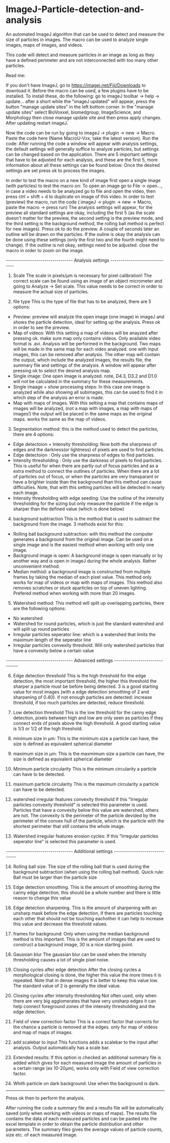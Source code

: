 # ImageJ-Particle-detection-and-analysis
An automated ImageJ algorithm that can be used to detect and measure the size of particles in images. The macro can be used to analyze single images, maps of images, and videos.

This code will detect and measure particles in an image as long as they have a defined perimeter and are not interconnected with too many other particles. 

Read me:

If you don't have ImageJ, go to https://imagej.net/Fiji/Downloads to download it.
Before the macro can be used, a few plugins have to be installed. To install these, do the following:
go to imageJ toolbar → help → update... after a short while the "imageJ updated" will appear, press the button "manage update sites" in the left bottom corner. 
In the "manage update sites" select BioVoxxel, biomedgroup, ImageScience, and Morphology then close manage update site and then press apply changes. After updating restart imageJ. 

Now the code can be run by going to imageJ -> plugin -> new -> Macro. Paste the code here (Name MacroU-Vxx, take the latest version). 
Run the code:
After running the code a window will appear with analysis settings, the default settings will generally suffice to analyze particles, but settings can be changed based on the application. 
There are 5 important settings that have to be adjusted for each analysis, and these are the first 5, more information about all these settings can be found below:
Once the desired settings are set press ok to process the images.

In order to test the macro on a new kind of image first open a single image (with particles) to test the macro on: 
To open an image go to File → open..., in case a video needs to be analyzed go to file and open the video, then press ctrl + shift + d to duplicate on image of this video.
In order to test (preview) the macro, run the code ( imageJ -> plugin -> new -> Macro, paste the macro -> press run) 
The analysis settings will appear, for the preview all standard settings are okay, including the first 5 (as the scale doesn't matter for the preview, the second setting is the preview mode, and the third setting is the background method, the rolling ball method is perfect for new images). 
Press ok to do the preview. A couple of seconds later an outline will be drawn on the particles.
If the ouline is okay the analysis can be done using these settings (only the first two and the fourth might need to change). If the outline is not okay, settings need to be adjusted.
close the macro in order to zoom on the image. 


--------------------------------- Analysis settings ------------------------------

1. Scale 
The scale in pixels/µm is necessary for pixel calibration! The correct scale can be found using an image of an object micrometer and going to Analyze -> Set scale. This value needs to be correct in order to measure the actual size of particles. 

2. file type
This is the type of file that has to be analyzed, there are 5 options: 
- Preview: preview will analyze the open image (one image) in imageJ and shows the particle detection, ideal for setting up the analysis. Press ok in order to see the preview. 
- Map of videos: With this setting a map of videos will be anayzed after pressing ok. make sure map only contains videos. Only available video format is .avi. 
	Analysis will be performed in the background. Two maps will be made in the same map for each video analyzed. one with input images, this can be removed after analysis. 
	The other map will contain the output, which include the analyzed images, the results file, the summary file and settings of the analysis. 
	A window will appear after pressing ok to select the desired analysis map.  
- Single image: One open image is analyzed. note, D4.3, D3.2 and D1.0 will not be calculated in the summary for these measurements. 
- Single imaage + show processing steps: In this case one image is analyzed while also showing all subimages, this can be used to find it in which step of the analysis an error is made. 
- Map with maps of images. With this setting a map that contains maps of images will be analyzed, (not a map with images, a map with maps of images!) the output will be placed in the same maps as the original maps. works the same as the map of videos. 

3. Segmentation method: this is the method used to detect the particles, there are 4 options: 
- Edge detectoion + Intensity thresholding: Now both the sharpness of edges and the darkness(or lightness) of pixels are  used to find particles.
- Edge detectoion : Only use the sharpness of edges to find particles.
- Intensity thresholding : Only use the darkness of pixels to find particles.
This is useful for when there are partly out of focus particles and as a extra method to connect the outlines of particles. When there are a lot of particles out of focus, or when the particles are very transparant or have a brighter inside than the background than this method can cause difficulties. Note, that with this setting particles will be detected in nearly each image.
- Intensity thresholding with edge seeding: Use the outline of the intensity thresholding for the sizing but only measure the particle if the edge is sharper than the defined value (which is done below)

4. background subtraction
This is the method that is used to subtract the background from the image. 3 methods exist for this: 
- Rolling ball background subtraction: with this method the computer generates a background from the original image. Can be used on a single image and is the easiest method when working with only one image. 
- Background image is open: A background image is open manually or by another way and is open in imageJ during the whole analysis. Rather unconvenient method. 
- Median method: a background image is constructed from multiple frames by taking the median of each pixel value. This method only works for map of videos or map with maps of images. This method also removes scratches or stuck aparticles on top of uneven lighting. Prefered method when working with more than 20 images. 

5. Watershed method: This method will split up overlapping particles, there are the following options:
- No watershed
- Watershed for round particles, which is just the standard watershed and will split up round particles
- Irregular particles seperator line: which is a watershed that limits the maximum length of the seperator line
- Irregular particles convexity threshold: Will only watershed particles that have a convexity below a certain value


--------------------------------- Advanced settings ------------------------------

6. Edge detection threshold
This is the high threshold for the edge detection, the most important threshold, the higher this threshold the sharper a particle must be before being detected. 3 is a good starting value for most images (with a edge detection smoothing of 2 and sharpening of 0.40). If not enough particles are detected: increase threshold, if too much particles are detected, reduce threshold. 

7. Low detection threshold
This is the low threshold for the canny edge detection, pixels between high and low are only seen as particles if they connect ends of pixels above the high threshold. A good starting value is 1/3 or 1/2 of the high threshold. 

8. minimum size in µm:
This is the minimum size a particle can have, the size is defined as equivalent spherical diameter

9. maximum size in µm: 
This is the maxmimum size a particle can have, the size is defined as equivalent spherical diameter

10. Minimum particle circularity
This is the minimum circularity a particle can have to be detected.

11. maximum particle circularity
This is the maximum circularity a particle can have to be detected.

12. watershed irregular features convexity threshold
If this "Irregular particles convexity threshold" is selected this parameter is used. Particles that have a convexity below this value are watershed, others are not. 
The convexity is the perimeter of the particle devided by the perimeter of the convex hull of the particle, which is the particle with the shortest perimeter that still contains the whole image.

13. Watershed irregular features erosion cycles: 
If this "Irregular particles seperator line" is selected this parameter is used. 


--------------------------------- Additional settings ------------------------------

14. Rolling ball size: 
The size of the rolling ball that is used during the background subtraction (when using the rolling ball method). Quick rule: Ball must be larger than the particle size

15. Edge detection smoothing.
This is the amount of smoothing during the canny edge detection, this should be a whole number and there is little reason to change this value

16. Edge detection sharpening. 
This is the amount of sharpening with an unsharp mask before the edge detection, if there are particles touching each other that should not be touching eachother it can help to increase this value and decrease the threshold values. 

17. frames for background:
Only when using the median background method is this important. This is the amount of images that are used to construct a background image, 30 is a nice starting point. 

18. Gaussian blur
The gaussian blur can be used when the intensity thresholding causes a lot of single pixel noise. 

19. Closing cycles after edge detection
After the closing cycles a morphological closing is done, the higher this value the more times it is repeated. Note that in dense images it is better to keep this value low. The standard value of 2 is generally the ideal value. 

20. Closing cycles after intensity thresholding
Not often used, only when there are very big agglomerates that have very unsharp edges it can help connect foreground zones of the intensity thresholding and the edge detection. 

21. Field of view correction factor
This is a correct factor that corrects for the chance a particle is removed at the edges. only for map of videos and map of maps of images. 

22. add scalebar to input
This functions adds a scalebar to the input after analysis. Output automatically has a scale bar. 

23. Extended results: 
If this option is checked an additional summary file is added which gives for each measured image the amount of particles in a certain range (ex 10-20µm), works only with Field of view correction factor.

24. Whith particle on dark background:
Use when the background is dark.

---------------------------------------------------------------------------------------

Press ok then to perform the analysis. 

After running the code a summary file and a results file will be automatically saved (only when working with videos or maps of maps). 
The results file contains the data of each measured particles and can be pasted into the excel template in order to obtain the particle distribution and other parameters. 
The summary files gives the average values of particle counts, size etc. of each measured image. 

